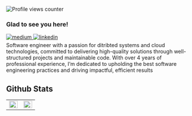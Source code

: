 ![Profile views counter](https://komarev.com/ghpvc/?username=meiti-x&&style=flat-square)  



### Glad to see you here!  

<a href="https://medium.com/meiitiix" target="_blank">
<img src=https://img.shields.io/badge/medium-%23292929.svg?&style=for-the-badge&logo=medium&logoColor=white alt=medium style="margin-bottom: 5px;" />
</a>
<a href="https://linkedin.com/in/momeni-mahdi" target="_blank">
<img src=https://img.shields.io/badge/linkedin-%231E77B5.svg?&style=for-the-badge&logo=linkedin&logoColor=white alt=linkedin style="margin-bottom: 5px;" />
</a>  
<br/>
Software engineer with a passion for ditribted systems and cloud technologies, committed to delivering high-quality solutions through well-structured projects and maintainable code. With over 4 years of professional experience, I’m dedicated to upholding the best software engineering practices and driving impactful, efficient results



## Github Stats  
<table><tr><td valign="top" width="50%">

<img src="https://github-readme-stats.vercel.app/api?username=meiti-x&show_icons=true&count_private=true&hide_border=true" align="left" style="width: 100%" />

</td><td valign="top" width="50%">

<div align="center"><img src="https://github-readme-stats.vercel.app/api/top-langs/?username=meiti-x&hide_border=true&layout=compact&count_private" align="center" style="width: 100%" /></div>

</td></tr></table>  

<br/>  








